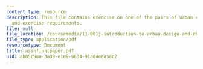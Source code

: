 ```yaml
---
content_type: resource
description: This file contains exercise on one of the pairs of urban environments
  and exercise requirements.
file: null
file_location: /coursemedia/11-001j-introduction-to-urban-design-and-development-spring-2006/ab05c98a3a39e1e9963491ad44ea58c2_assnfinalpaper.pdf
file_type: application/pdf
resourcetype: Document
title: assnfinalpaper.pdf
uid: ab05c98a-3a39-e1e9-9634-91ad44ea58c2
---
```

